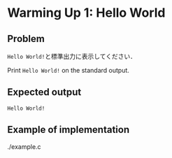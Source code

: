 # Warming Up 1: Hello World

## Problem

`Hello World!`と標準出力に表示してください．

Print `Hello World!` on the standard output.

## Expected output

```
Hello World!
```

## Example of implementation

./example.c